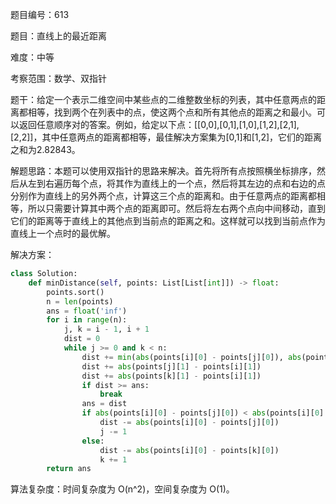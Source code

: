题目编号：613

题目：直线上的最近距离

难度：中等

考察范围：数学、双指针

题干：给定一个表示二维空间中某些点的二维整数坐标的列表，其中任意两点的距离都相等，找到两个在列表中的点，使这两个点和所有其他点的距离之和最小。可以返回任意顺序对的答案。例如，给定以下点：[[0,0],[0,1],[1,0],[1,2],[2,1],[2,2]]，其中任意两点的距离都相等，最佳解决方案集为[0,1]和[1,2]，它们的距离之和为2.82843。

解题思路：本题可以使用双指针的思路来解决。首先将所有点按照横坐标排序，然后从左到右遍历每个点，将其作为直线上的一个点，然后将其左边的点和右边的点分别作为直线上的另外两个点，计算这三个点的距离和。由于任意两点的距离都相等，所以只需要计算其中两个点的距离即可。然后将左右两个点向中间移动，直到它们的距离等于直线上的其他点到当前点的距离之和。这样就可以找到当前点作为直线上一个点时的最优解。

解决方案：

```python
class Solution:
    def minDistance(self, points: List[List[int]]) -> float:
        points.sort()
        n = len(points)
        ans = float('inf')
        for i in range(n):
            j, k = i - 1, i + 1
            dist = 0
            while j >= 0 and k < n:
                dist += min(abs(points[i][0] - points[j][0]), abs(points[i][0] - points[k][0]))
                dist += abs(points[j][1] - points[i][1])
                dist += abs(points[k][1] - points[i][1])
                if dist >= ans:
                    break
                ans = dist
                if abs(points[i][0] - points[j][0]) < abs(points[i][0] - points[k][0]):
                    dist -= abs(points[i][0] - points[j][0])
                    j -= 1
                else:
                    dist -= abs(points[i][0] - points[k][0])
                    k += 1
        return ans
```

算法复杂度：时间复杂度为 O(n^2)，空间复杂度为 O(1)。